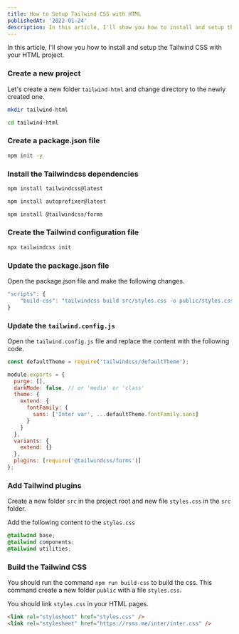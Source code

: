 ```yaml
---
title: How to Setup Tailwind CSS with HTML
publishedAt: '2022-01-24'
description: In this article, I'll show you how to install and setup the Tailwind CSS with your HTML project. It is easier than you think.
---
```


In this article, I'll show you how to install and setup the Tailwind CSS with your HTML project.

### Create a new project

Let's create a new folder `tailwind-html` and change directory to the newly created one.

```bash
mkdir tailwind-html

cd tailwind-html
```

### Create a package.json file

```bash
npm init -y
```

### Install the Tailwindcss dependencies

```bash
npm install tailwindcss@latest

npm install autoprefixer@latest

npm install @tailwindcss/forms
```

### Create the Tailwind configuration file

```bash
npx tailwindcss init
```

### Update the package.json file

Open the package.json file and make the following changes.

```javascript
"scripts": {
    "build-css": "tailwindcss build src/styles.css -o public/styles.css"
}
```

### Update the `tailwind.config.js`

Open the `tailwind.config.js` file and replace the content with the following code.

```javascript
const defaultTheme = require('tailwindcss/defaultTheme');

module.exports = {
  purge: [],
  darkMode: false, // or 'media' or 'class'
  theme: {
    extend: {
      fontFamily: {
        sans: ['Inter var', ...defaultTheme.fontFamily.sans]
      }
    }
  },
  variants: {
    extend: {}
  },
  plugins: [require('@tailwindcss/forms')]
};
```

### Add Tailwind plugins

Create a new folder `src` in the project root and new file `styles.css` in the `src` folder.

Add the following content to the `styles.css`

```css
@tailwind base;
@tailwind components;
@tailwind utilities;
```

### Build the Tailwind CSS

You should run the command `npm run build-css` to build the css. This command create a new folder `public` with a file `styles.css`.

You should link `styles.css` in your HTML pages.

```html
<link rel="stylesheet" href="styles.css" />
<link rel="stylesheet" href="https://rsms.me/inter/inter.css" />
```
